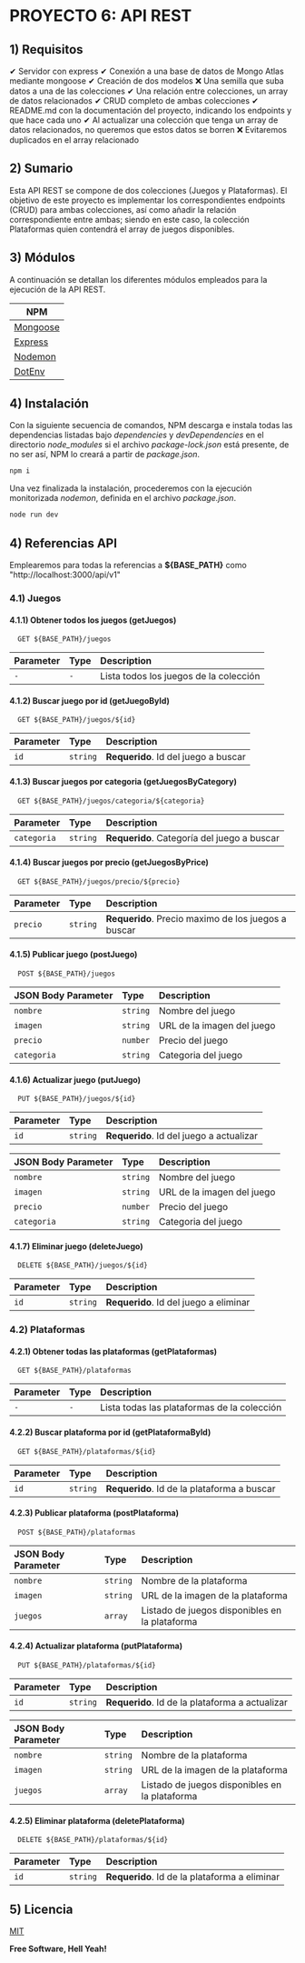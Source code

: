 # PROYECTO 6: API REST

## 1) Requisitos

✔ Servidor con express
✔ Conexión a una base de datos de Mongo Atlas mediante mongoose
✔ Creación de dos modelos
❌ Una semilla que suba datos a una de las colecciones
✔ Una relación entre colecciones, un array de datos relacionados
✔ CRUD completo de ambas colecciones
✔ README.md con la documentación del proyecto, indicando los endpoints y que hace cada uno
✔ Al actualizar una colección que tenga un array de datos relacionados, no queremos que estos datos se borren
❌ Evitaremos duplicados en el array relacionado

## 2) Sumario

Esta API REST se compone de dos colecciones (Juegos y Plataformas). El objetivo de este proyecto es implementar los correspondientes endpoints (CRUD) para ambas colecciones, así como añadir la relación correspondiente entre ambas; siendo en este caso, la colección Plataformas quien contendrá el array de juegos disponibles.

## 3) Módulos

A continuación se detallan los diferentes módulos empleados para la ejecución de la API REST.

| NPM                    |
| ---------------------- |
| [Mongoose][PlMongoose] |
| [Express][PlExpress]   |
| [Nodemon][PlNodemon]   |
| [DotEnv][PlDotEnv]     |

## 4) Instalación

Con la siguiente secuencia de comandos, NPM descarga e instala todas las dependencias listadas bajo _dependencies_ y _devDependencies_ en el directorio _node_modules_ si el archivo _package-lock.json_ está presente, de no ser así, NPM lo creará a partir de _package.json_.

```sh
npm i
```

Una vez finalizada la instalación, procederemos con la ejecución monitorizada _nodemon_, definida en el archivo _package.json_.

```sh
node run dev
```

## 4) Referencias API

Emplearemos para todas la referencias a **${BASE_PATH}** como "http://localhost:3000/api/v1"

### 4.1) Juegos

#### 4.1.1) Obtener todos los juegos (getJuegos)

```
  GET ${BASE_PATH}/juegos
```

| Parameter | Type | Description                            |
| :-------- | :--- | :------------------------------------- |
| `-`       | `-`  | Lista todos los juegos de la colección |

#### 4.1.2) Buscar juego por id (getJuegoById)

```
  GET ${BASE_PATH}/juegos/${id}
```

| Parameter | Type     | Description                          |
| :-------- | :------- | :----------------------------------- |
| `id`      | `string` | **Requerido**. Id del juego a buscar |

#### 4.1.3) Buscar juegos por categoria (getJuegosByCategory)

```
  GET ${BASE_PATH}/juegos/categoria/${categoria}
```

| Parameter   | Type     | Description                                 |
| :---------- | :------- | :------------------------------------------ |
| `categoria` | `string` | **Requerido**. Categoría del juego a buscar |

#### 4.1.4) Buscar juegos por precio (getJuegosByPrice)

```
  GET ${BASE_PATH}/juegos/precio/${precio}
```

| Parameter | Type     | Description                                         |
| :-------- | :------- | :-------------------------------------------------- |
| `precio`  | `string` | **Requerido**. Precio maximo de los juegos a buscar |

#### 4.1.5) Publicar juego (postJuego)

```
  POST ${BASE_PATH}/juegos
```

| JSON Body Parameter | Type     | Description                |
| :------------------ | :------- | :------------------------- |
| `nombre`            | `string` | Nombre del juego           |
| `imagen`            | `string` | URL de la imagen del juego |
| `precio`            | `number` | Precio del juego           |
| `categoria`         | `string` | Categoria del juego        |

#### 4.1.6) Actualizar juego (putJuego)

```
  PUT ${BASE_PATH}/juegos/${id}
```

| Parameter | Type     | Description                              |
| :-------- | :------- | :--------------------------------------- |
| `id`      | `string` | **Requerido**. Id del juego a actualizar |

| JSON Body Parameter | Type     | Description                |
| :------------------ | :------- | :------------------------- |
| `nombre`            | `string` | Nombre del juego           |
| `imagen`            | `string` | URL de la imagen del juego |
| `precio`            | `number` | Precio del juego           |
| `categoria`         | `string` | Categoria del juego        |

#### 4.1.7) Eliminar juego (deleteJuego)

```
  DELETE ${BASE_PATH}/juegos/${id}
```

| Parameter | Type     | Description                            |
| :-------- | :------- | :------------------------------------- |
| `id`      | `string` | **Requerido**. Id del juego a eliminar |

### 4.2) Plataformas

#### 4.2.1) Obtener todas las plataformas (getPlataformas)

```
  GET ${BASE_PATH}/plataformas
```

| Parameter | Type | Description                                 |
| :-------- | :--- | :------------------------------------------ |
| `-`       | `-`  | Lista todas las plataformas de la colección |

#### 4.2.2) Buscar plataforma por id (getPlataformaById)

```
  GET ${BASE_PATH}/plataformas/${id}
```

| Parameter | Type     | Description                                 |
| :-------- | :------- | :------------------------------------------ |
| `id`      | `string` | **Requerido**. Id de la plataforma a buscar |

#### 4.2.3) Publicar plataforma (postPlataforma)

```
  POST ${BASE_PATH}/plataformas
```

| JSON Body Parameter | Type     | Description                                    |
| :------------------ | :------- | :--------------------------------------------- |
| `nombre`            | `string` | Nombre de la plataforma                        |
| `imagen`            | `string` | URL de la imagen de la plataforma              |
| `juegos`            | `array`  | Listado de juegos disponibles en la plataforma |

#### 4.2.4) Actualizar plataforma (putPlataforma)

```
  PUT ${BASE_PATH}/plataformas/${id}
```

| Parameter | Type     | Description                                     |
| :-------- | :------- | :---------------------------------------------- |
| `id`      | `string` | **Requerido**. Id de la plataforma a actualizar |

| JSON Body Parameter | Type     | Description                                    |
| :------------------ | :------- | :--------------------------------------------- |
| `nombre`            | `string` | Nombre de la plataforma                        |
| `imagen`            | `string` | URL de la imagen de la plataforma              |
| `juegos`            | `array`  | Listado de juegos disponibles en la plataforma |

#### 4.2.5) Eliminar plataforma (deletePlataforma)

```
  DELETE ${BASE_PATH}/plataformas/${id}
```

| Parameter | Type     | Description                                   |
| :-------- | :------- | :-------------------------------------------- |
| `id`      | `string` | **Requerido**. Id de la plataforma a eliminar |

## 5) Licencia

[MIT](https://choosealicense.com/licenses/mit/)

**Free Software, Hell Yeah!**

[//]: # "These are reference links used in the body of this note and get stripped out when the markdown processor does its job. There is no need to format nicely because it shouldn't be seen. Thanks SO - http://stackoverflow.com/questions/4823468/store-comments-in-markdown-syntax"
[PlMongoose]: https://www.npmjs.com/package/mongoose
[PlExpress]: https://www.npmjs.com/package/express
[PlNodemon]: https://www.npmjs.com/package/nodemon
[PlDotEnv]: https://www.npmjs.com/package/dotenv
